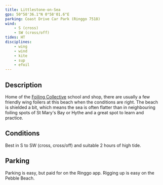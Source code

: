 ```yaml
---
title: Littlestone-on-Sea
gps: 50°58'36.1"N 0°58'01.6"E
parking: Coast Drive Car Park (Ringgo 7518)
wind: 
    - S (cross)
    - SW (cross/off)
tides: HT
disciplines:
    - wing
    - wind
    - kite
    - sup
    - efoil
---
```

## Description

Home of the [Foiling Collective](https://www.thefoilingcollective.com/) school and shop, there are usually a few friendly wing foilers at this beach when the conditions are right.
The beach is shielded a bit, which means the sea is often flatter than in neighbouring foiling spots of St Mary's Bay or Hythe and a great spot to learn and practice.

## Conditions

Best in S to SW (cross, cross/off) and suitable 2 hours of high tide.

## Parking

Parking is easy, but paid for on the Ringgo app.
Rigging up is easy on the Pebble Beach.
